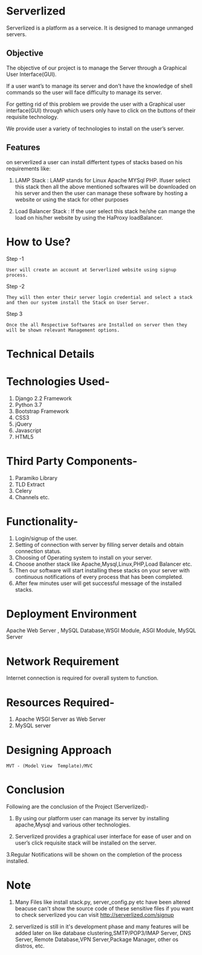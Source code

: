 # Serverlized

Serverlized is a platform as a serveice. It is designed to manage unmanged servers.

## Objective
The objective of our project is to manage the Server through a Graphical User Interface(GUI).
 
If a user want’s to manage its server and don’t have the knowledge of shell commands so the user will face difficulty to manage its server.

For getting rid of this problem we provide the user with a Graphical user interface(GUI) through which users only have to click on the buttons of their requisite technology.

We provide user a variety of technologies to install on the user’s server.

## Features

on serverlized a user can install differtent types of stacks based on his requirements like:

1. LAMP Stack : LAMP stands for Linux Apache MYSql PHP.
                Ifuser select this stack then all the above mentioned softwares will be downloaded on his server and then the user can                     manage these software by hosting a website or using the stack for other purposes
                
2. Load Balancer Stack : If the user select this stack he/she can mange the load on his/her website by using the HaProxy loadBalancer.


# How to Use?


Step -1

	User will create an account at Serverlized website using signup process.


Step -2

	They will then enter their server login credential and select a stack and then our system install the Stack on User Server.


Step 3
 
	Once the all Respective Softwares are Installed on server then they will be shown relevant Management options.


# Technical Details



# Technologies Used-

1. Django 2.2 Framework
2. Python 3.7
3. Bootstrap Framework
4. CSS3
5. jQuery
6. Javascript
7. HTML5 




# Third Party Components-

1. Paramiko Library
2. TLD Extract
3. Celery
4. Channels
etc.




# Functionality-

1. Login/signup of the user.
2. Setting of connection with server by filling server details and obtain connection status.
3. Choosing of Operating system to install on your server.
4. Choose another stack like Apache,Mysql,Linux,PHP,Load Balancer etc.
5. Then our software will start installing these stacks on your server with continuous notifications of every process that has been        completed.
6. After few minutes user will get successful message of the installed stacks.




# Deployment Environment

Apache Web Server , MySQL Database,WSGI Module, ASGI Module, MySQL Server



# Network Requirement 

Internet connection is required for overall system to function.



# Resources Required-

1. Apache WSGI Server as Web Server
2. MySQL server



# Designing Approach

	MVT - (Model View  Template)/MVC




# Conclusion

Following are the conclusion of the Project (Serverlized)-

1. By using our platform user can manage its server by installing apache,Mysql and various other technologies.

2. Serverlized provides a graphical user interface for ease of user and on user’s click requisite stack will be installed on the server.

3.Regular Notifications will be shown on the completion of the process installed.

# Note

1. Many Files like install stack.py, server_config.py etc have been altered beacuse can't show the source code of these sensitive files 
if you want to check serverlized you can visit  http://serverlized.com/signup

2.  serverlized is still in it's development phase and many features will be added later on like database clustering,SMTP/POP3/IMAP Server, DNS Server, Remote Database,VPN Server,Package Manager, other os distros,  etc.

 

